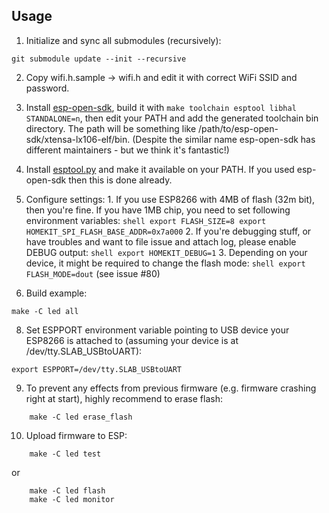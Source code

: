 ## Usage

1. Initialize and sync all submodules (recursively):

```shell
git submodule update --init --recursive
```

2. Copy wifi.h.sample -> wifi.h and edit it with correct WiFi SSID and password.
3. Install [esp-open-sdk](https://github.com/pfalcon/esp-open-sdk), build it with `make toolchain esptool libhal STANDALONE=n`, then edit your PATH and add the generated toolchain bin directory. The path will be something like /path/to/esp-open-sdk/xtensa-lx106-elf/bin. (Despite the similar name esp-open-sdk has different maintainers - but we think it's fantastic!)

4. Install [esptool.py](https://github.com/themadinventor/esptool) and make it available on your PATH. If you used esp-open-sdk then this is done already.

5. Configure settings: 1. If you use ESP8266 with 4MB of flash (32m bit), then you're fine. If you have
   1MB chip, you need to set following environment variables:
   `shell export FLASH_SIZE=8 export HOMEKIT_SPI_FLASH_BASE_ADDR=0x7a000` 2. If you're debugging stuff, or have troubles and want to file issue and attach log, please enable DEBUG output:
   `shell export HOMEKIT_DEBUG=1` 3. Depending on your device, it might be required to change the flash mode:
   `shell export FLASH_MODE=dout`
   (see issue #80)
6. Build example:

```shell
make -C led all
```

8. Set ESPPORT environment variable pointing to USB device your ESP8266 is attached
   to (assuming your device is at /dev/tty.SLAB_USBtoUART):

```shell
export ESPPORT=/dev/tty.SLAB_USBtoUART
```

9. To prevent any effects from previous firmware (e.g. firmware crashing right at
   start), highly recommend to erase flash:

```shell
    make -C led erase_flash
```

10. Upload firmware to ESP:

```shell
    make -C led test
```

or

```shell
    make -C led flash
    make -C led monitor
```
